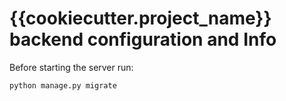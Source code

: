 # {{cookiecutter.project_name}} backend configuration and Info

Before starting the server run:

```sh
python manage.py migrate
```

